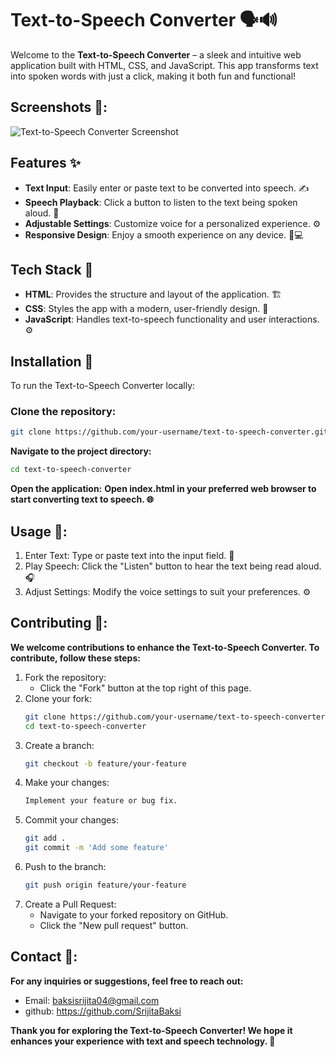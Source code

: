 # **Text-to-Speech Converter** 🗣️🔊

Welcome to the **Text-to-Speech Converter** – a sleek and intuitive web application built with HTML, CSS, and JavaScript. This app transforms text into spoken words with just a click, making it both fun and functional!

## **Screenshots 📸**:

![Text-to-Speech Converter Screenshot](images/text_to_speech_screenshot.png)

## **Features** ✨

- **Text Input**: Easily enter or paste text to be converted into speech. ✍️
- **Speech Playback**: Click a button to listen to the text being spoken aloud. 🎤
- **Adjustable Settings**: Customize voice for a personalized experience. ⚙️
- **Responsive Design**: Enjoy a smooth experience on any device. 📱💻

## **Tech Stack** 🔧

- **HTML**: Provides the structure and layout of the application. 🏗️
- **CSS**: Styles the app with a modern, user-friendly design. 🎨
- **JavaScript**: Handles text-to-speech functionality and user interactions. ⚙️

## **Installation** 🚀

To run the Text-to-Speech Converter locally:

### **Clone the repository:**

```sh
git clone https://github.com/your-username/text-to-speech-converter.git
```

**Navigate to the project directory:**
```sh
cd text-to-speech-converter
```

**Open the application:**
**Open index.html in your preferred web browser to start converting text to speech. 🌐**

## **Usage 📖**:
1. Enter Text: Type or paste text into the input field. 📝
2. Play Speech: Click the "Listen" button to hear the text being read aloud. 🎧
3. Adjust Settings: Modify the voice settings to suit your preferences. ⚙️

## **Contributing 🤝**:
**We welcome contributions to enhance the Text-to-Speech Converter. To contribute, follow these steps:**
1. Fork the repository:
   - Click the "Fork" button at the top right of this page.
2. Clone your fork:
   ```sh
   git clone https://github.com/your-username/text-to-speech-converter.git
   cd text-to-speech-converter
   ```
3. Create a branch:
   ```sh
   git checkout -b feature/your-feature
   ```
4. Make your changes:
   ```sh
   Implement your feature or bug fix.
   ```
5. Commit your changes:
   ```sh
   git add .
   git commit -m 'Add some feature'
   ```
6. Push to the branch:
   ```sh
   git push origin feature/your-feature
   ```
7. Create a Pull Request:
   - Navigate to your forked repository on GitHub.
   - Click the "New pull request" button.
  
## **Contact 📧**:
**For any inquiries or suggestions, feel free to reach out:**
- Email: baksisrijita04@gmail.com
- github: https://github.com/SrijitaBaksi

**Thank you for exploring the Text-to-Speech Converter! We hope it enhances your experience with text and speech technology. 🎉**
